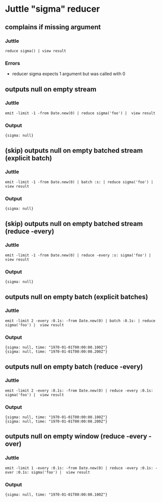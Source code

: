 # Juttle "sigma" reducer

## complains if missing argument

### Juttle

    reduce sigma() | view result

### Errors

   * reducer sigma expects 1 argument but was called with 0


## outputs null on empty stream

### Juttle

    emit -limit -1 -from Date.new(0) | reduce sigma('foo') |  view result

### Output
    {sigma: null}


## (skip) outputs null on empty batched stream (explicit batch)

### Juttle

    emit -limit -1 -from Date.new(0) | batch :s: | reduce sigma('foo') |  view result

### Output
    {sigma: null}


## (skip) outputs null on empty batched stream  (reduce -every)

### Juttle

    emit -limit -1 -from Date.new(0) | reduce -every :s: sigma('foo') |  view result

### Output
    {sigma: null}


## outputs null on empty batch (explicit batches)

### Juttle

    emit -limit 2 -every :0.1s: -from Date.new(0) | batch :0.1s: | reduce sigma('foo') |  view result

### Output
    {sigma: null, time: "1970-01-01T00:00:00.100Z"}
    {sigma: null, time: "1970-01-01T00:00:00.200Z"}


## outputs null on empty batch (reduce -every)

### Juttle

    emit -limit 2 -every :0.1s: -from Date.new(0) | reduce -every :0.1s: sigma('foo') |  view result

### Output
    {sigma: null, time: "1970-01-01T00:00:00.100Z"}
    {sigma: null, time: "1970-01-01T00:00:00.200Z"}


## outputs null on empty window (reduce -every -over)

### Juttle

    emit -limit 1 -every :0.1s: -from Date.new(0) | reduce -every :0.1s: -over :0.1s: sigma('foo') |  view result

### Output
    {sigma: null, time: "1970-01-01T00:00:00.100Z"}
